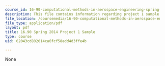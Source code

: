 ```yaml
---
course_id: 16-90-computational-methods-in-aerospace-engineering-spring-2014
description: This file contains information regarding project 1 sample.
file_location: /coursemedia/16-90-computational-methods-in-aerospace-engineering-spring-2014/02043cd802014ca6fcf58add4d3ffe4b_MIT16_90S14_AF_project1.pdf
file_type: application/pdf
layout: pdf
title: 16.90 Spring 2014 Project 1 Sample
type: course
uid: 02043cd802014ca6fcf58add4d3ffe4b

---
```

None